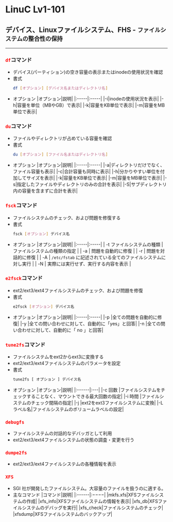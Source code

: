 # LinuC Lv1-101
## デバイス、Linuxファイルシステム、FHS - `ファイルシステムの整合性の保持`
---
### <span style="color: red; ">**`df`**</span>コマンド
- デバイス(パーティション)の空き容量の表示またはinodeの使用状況を確認
- 書式
    ```sh
    df [オプション] [デバイス名またはディレクトリ名]
    ```
- オプション
    |オプション|説明|
    |:-----|:-----|
    |-i|inodeの使用状況を表示|
    |-h|容量を単位（MBやGB）で表示|
    |-k|容量をKB単位で表示|
    |-m|容量をMB単位で表示|

### <span style="color: red; ">**`du`**</span>コマンド
- ファイルやディレクトリが占めている容量を確認
- 書式
    ```sh
    du [オプション] [ファイル名またはディレクトリ名]
    ```
- オプション
    |オプション|説明|
    |:-----|:-----|
    |-a|ディレクトリだけでなく、ファイル容量も表示|
    |-c|合計容量も同時に表示|
    |-h|分かりやすい単位を付加してサイズを表示|
    |-k|容量をKB単位で表示|
    |-m|容量をMB単位で表示|
    |-s|指定したファイルやディレクトリのみの合計を表示|
    |-S|サブディレクトリ内の容量を含まずに合計を表示|

### <span style="color: red; ">**`fsck`**</span>コマンド
- ファイルシステムのチェック、および問題を修復する
- 書式
    ```sh
    fsck [オプション] デバイス名
    ```
- オプション
    |オプション|説明|
    |:-----|:-----|
    | -t ファイルシステムの種類 | ファイルシステムの種類の指定 |
    | -a | 問題を自動的に修復 |
    | -r | 問題を対話的に修復 |
    | -A | `/etc/fstab` に記述されている全てのファイルシステムに対し実行 |
    | -N | 実際には実行せず、実行する内容を表示 |

### <span style="color: red; ">**`e2fsck`**</span>コマンド
- ext2/ext3/ext4ファイルシステムのチェック、および問題を修復
- 書式
    ```sh
    e2fsck [オプション] デバイス名
    ```
- オプション
    |オプション|説明|
    |:-----|:-----|
    |-p	|全ての問題を自動的に修復|
    |-y	|全ての問い合わせに対して、自動的に「yes」と回答|
    |-n	|全ての問い合わせに対して、自動的に「 no 」と回答|

### <span style="color: red; ">**`tune2fs`**</span>コマンド
- ファイルシステムをext2からext3に変換する
- ext2/ext3/ext4ファイルシステムのパラメータを設定
- 書式
    ```sh
    tune2fs [ オプション ] デバイス名
    ```
- オプション
    |オプション|説明|
    |:------|:---|
    |-c 回数	|ファイルシステムをチェックすることなく、マウントできる最大回数の指定|
    |-i 時間	|ファイルシステムのチェック間隔の指定|
    |-j	|ext2をext3ファイルシステムに変換|
    |-L	 ラベル名|ファイルシステムのボリュームラベルの設定|

### <span style="color: red; ">**`debugfs`**</span>
- ファイルシステムの対話的なデバッガとして利用
- ext2/ext3/ext4ファイルシステムの状態の調査・変更を行う

### <span style="color: red; ">**`dumpe2fs`**</span>
- ext2/ext3/ext4ファイルシステムの各種情報を表示

### <span style="color: red; ">**`XFS`**</span>
- SGI 社が開発したファイルシステム。大容量のファイルを扱うのに適する。
- 主なコマンド
    |コマンド|説明|
    |:------|:−−−−|
    |mkfs.xfs|XFSファイルシステムの作成|
    |xfs_info|XFSファイルシステムの情報を表示|
    |xfs_db|XFSファイルシステムのデバッグを実行|
    |xfs_check|ファイルシステムのチェック|
    |xfsdump|XFSファイルシステムのバックアップ|
